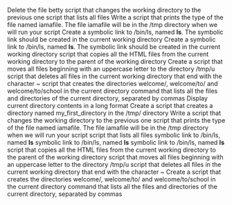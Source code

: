 Delete the file betty
script that changes the working directory to the previous one
script that lists all files
Write a script that prints the type of the file named iamafile. The file iamafile will be in the /tmp directory when we will run your script
Create a symbolic link to /bin/ls, named __ls__. The symbolic link should be created in the current working directory
Create a symbolic link to /bin/ls, named __ls__. The symbolic link should be created in the current working directory
script that copies all the HTML files from the current working directory to the parent of the working directory
Create a script that moves all files beginning with an uppercase letter to the directory /tmp/u
script that deletes all files in the current working directory that end with the character ~
script that creates the directories welcome/, welcome/to/ and welcome/to/school in the current directory
command that lists all the files and directories of the current directory, separated by commas
Display current directory contents in a long format
Create a script that creates a directory named my_first_directory in the /tmp/ directory
Write a script that changes the working directory to the previous one
script that prints the type of the file named iamafile. The file iamafile will be in the /tmp directory when we will run your script
script that lists all files
symbolic link to /bin/ls, named __ls__
symbolic link to /bin/ls, named __ls__
symbolic link to /bin/ls, named __ls__
script that copies all the HTML files from the current working directory to the parent of the working directory
script that moves all files beginning with an uppercase letter to the directory /tmp/u
script that deletes all files in the current working directory that end with the character ~
Create a script that creates the directories welcome/, welcome/to/ and welcome/to/school in the current directory
command that lists all the files and directories of the current directory, separated by commas
